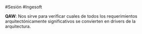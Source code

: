 #Sesión #Ingesoft 

**QAW**: Nos sirve para verificar cuales de todos los requerimientos arquitectónicamente significativos se convierten en drivers de la arquitectura.